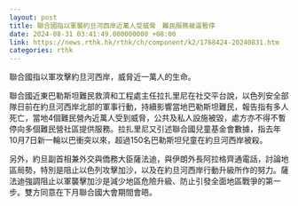 ```yaml
---
layout: post
title: 聯合國指以軍襲約旦河西岸近萬人受威脅　難民服務被逼暫停
date: 2024-08-31 03:41:49.000000000 +08:00
link: https://news.rthk.hk/rthk/ch/component/k2/1768424-20240831.htm
categories: rthk
---
```


聯合國指以軍攻擊約旦河西岸，威脅近一萬人的生命。

聯合國近東巴勒斯坦難民救濟和工程處主任拉扎里尼在社交平台說，以色列安全部隊日前在約旦河西岸北部的軍事行動，持續影響當地巴勒斯坦難民，報告指有多人死亡，當地4個難民營內近萬人受到威脅，公共及私人設施被毀，處方亦不得不暫停向多個難民營社區提供服務。拉扎里尼又引述聯合國兒童基金會數據，指去年10月7日新一輪以巴衝突以來，超過150名巴勒斯坦兒童在約旦河西岸被殺。

另外，約旦副首相兼外交與僑務大臣薩法迪，與伊朗外長阿拉格齊通電話，討論地區局勢，特別是阻止以色列攻擊加沙，以及在約旦河西岸行動升級所作的努力。薩法迪強調阻止以軍襲擊加沙是減少地區危險升級、防止引發全面地區戰爭的第一步。雙方同意在下月聯合國大會期間會晤。
